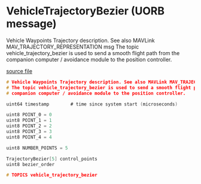 # VehicleTrajectoryBezier (UORB message)

Vehicle Waypoints Trajectory description. See also MAVLink MAV_TRAJECTORY_REPRESENTATION msg
The topic vehicle_trajectory_bezier is used to send a smooth flight path from the
companion computer / avoidance module to the position controller.

[source file](https://github.com/PX4/PX4-Autopilot/blob/release/1.14/msg/VehicleTrajectoryBezier.msg)

```c
# Vehicle Waypoints Trajectory description. See also MAVLink MAV_TRAJECTORY_REPRESENTATION msg
# The topic vehicle_trajectory_bezier is used to send a smooth flight path from the
# companion computer / avoidance module to the position controller.

uint64 timestamp		# time since system start (microseconds)

uint8 POINT_0 = 0
uint8 POINT_1 = 1
uint8 POINT_2 = 2
uint8 POINT_3 = 3
uint8 POINT_4 = 4

uint8 NUMBER_POINTS = 5

TrajectoryBezier[5] control_points
uint8 bezier_order

# TOPICS vehicle_trajectory_bezier

```

